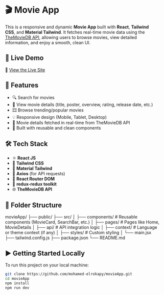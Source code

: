 # 🎬 Movie App

This is a responsive and dynamic **Movie App** built with **React**, **Tailwind CSS**, and **Material Tailwind**. It fetches real-time movie data using the [TheMovieDB API](https://www.themoviedb.org/documentation/api), allowing users to browse movies, view detailed information, and enjoy a smooth, clean UI.

## 🚀 Live Demo

🔗 [View the Live Site](https://movie-app-mohamed-elrokapy.vercel.app)

## 📌 Features

- 🔍 Search for movies
- 📝 View movie details (title, poster, overview, rating, release date, etc.)
- 🎞️ Browse trending/popular movies
- 💡 Responsive design (Mobile, Tablet, Desktop)
- 🎥 Movie details fetched in real-time from TheMovieDB API
- 🧑 Built with reusable and clean components

## 🛠️ Tech Stack

- ⚛️ **React JS**
- 🎨 **Tailwind CSS**
- 🧱 **Material Tailwind**
- 🔄 **Axios** (for API requests)
- 🧭 **React Router DOM**
- 🧠 **redux-redux toolkit** 
- 🌐 **TheMovieDB API**

## 📁 Folder Structure

movieApp/
├── public/
├── src/
│ ├── components/ # Reusable components (MovieCard, SearchBar, etc.)
│ ├── pages/ # Pages like Home, MovieDetails
│ ├── api/ # API integration logic
│ ├── context/ # Language or theme context (if any)
│ ├── styles/ # Custom styling
│ └── main.jsx
├── tailwind.config.js
├── package.json
└── README.md


## ▶️ Getting Started Locally

To run this project on your local machine:

```bash
git clone https://github.com/mohamed-elrokapy/movieApp.git
cd movieApp
npm install
npm run dev
